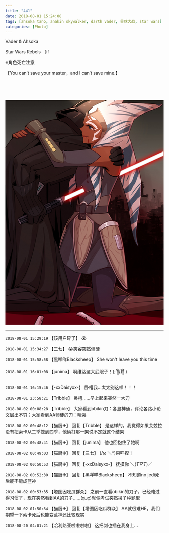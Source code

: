 ```yaml
---
title: "441"
date: 2018-08-01 15:24:08
tags: [ahsoka tano, anakin skywalker, darth vader, 星球大战, star wars]
categories: [Photo]
---
```


<p>Vader &amp; Ahsoka</p> 
<p>Star Wars Rebels （if</p> 
<p>※角色死亡注意</p> 
<p>【You can’t save your master，and I can’t save mine.】<br /></p> 
<p><br /></p> 
<p><br /></p>

![](https://raw.githubusercontent.com/alicewish/meowchain247/master/img_cVZNdzJtQk9JV2VlMUlqc255L204dHE4Qmw5NW9IYWRRM041amtZeFdadXYvOGd2R2VDVlpBPT0.jpg)

---

`2018-08-01 15:29:19` 【该用户碎了】 😭

`2018-08-01 15:34:27` 【三七】 😭笑容突然僵硬

`2018-08-01 15:58:58` 【黑咩咩Blacksheep】 She won't leave you this time

`2018-08-01 16:01:08` 【junima】 啊维达这大屁眼子！(;´༎ຶД༎ຶ`)

`2018-08-01 16:15:46` 【-xxDaisyxx-】 卧槽我…太太别这样！！！

`2018-08-01 23:58:21` 【Tribble】 卧槽……早上起来突然一大刀

`2018-08-02 00:08:28` 【Tribble】 大家看到obikin刀：各显神通，评论各路小论文层出不穷；大家看到AA师徒的刀：嚎哭

`2018-08-02 00:48:12` 【猫厨✙】 回复【Tribble】 是这样的，我觉得如果艾兹拉没有把索卡从二季拽到四季，他俩打那一架说不定就这个结果

`2018-08-02 00:48:41` 【猫厨✙】 回复【junima】 他也回抱住了她啊

`2018-08-02 00:49:03` 【猫厨✙】 回复【三七】 (/ω·＼*)果咩捏！

`2018-08-02 00:50:53` 【猫厨✙】 回复【-xxDaisyxx-】 抚摸你 ＼(*T▽T*)／

`2018-08-02 00:52:30` 【猫厨✙】 回复【黑咩咩Blacksheep】 不知道no jedi死后能不能成蓝神

`2018-08-02 00:53:35` 【塔图因吃瓜群众】 之前一直看obikin的刀子，已经难过得习惯了，现在突然看到AA的刀子……(ಥ\_ಥ)就像考试突然换了种题型

`2018-08-02 01:50:34` 【猫厨✙】 回复【塔图因吃瓜群众】 AA就很难HE，我们期望一下索卡死后也能变蓝神还比较现实

`2018-08-20 04:01:21` 【哈利路亚啦啦啦啦】 这把剑也插在我身上…
